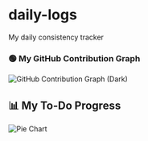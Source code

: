 # daily-logs
My daily consistency tracker

### 🟢 My GitHub Contribution Graph

![GitHub Contribution Graph (Dark)](https://ghchart.rshah.org/green/HARRYlr150u)
## 📊 My To-Do Progress

![Pie Chart](https://quickchart.io/chart?c={type:'pie',data:{labels:['Done','Pending'],datasets:[{data:[3,5]}]}})
